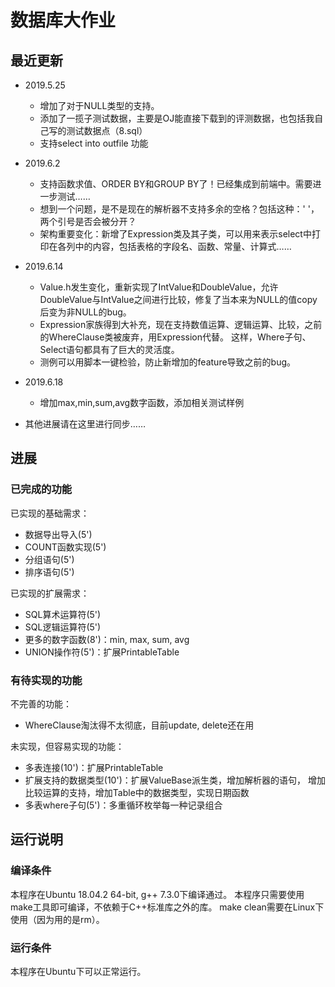 # 数据库大作业

## 最近更新
- 2019.5.25  
  - 增加了对于NULL类型的支持。
  - 添加了一揽子测试数据，主要是OJ能直接下载到的评测数据，也包括我自己写的测试数据点（8.sql）
  - 支持select into outfile 功能
- 2019.6.2
  - 支持函数求值、ORDER BY和GROUP BY了！已经集成到前端中。需要进一步测试……
  - 想到一个问题，是不是现在的解析器不支持多余的空格？包括这种：' '，两个引号是否会被分开？
  - 架构重要变化：新增了Expression类及其子类，可以用来表示select中打印在各列中的内容，包括表格的字段名、函数、常量、计算式……
- 2019.6.14
  - Value.h发生变化，重新实现了IntValue和DoubleValue，允许DoubleValue与IntValue之间进行比较，修复了当本来为NULL的值copy后变为非NULL的bug。
  - Expression家族得到大补充，现在支持数值运算、逻辑运算、比较，之前的WhereClause类被废弃，用Expression代替。
    这样，Where子句、Select语句都具有了巨大的灵活度。
  - 测例可以用脚本一键检验，防止新增加的feature导致之前的bug。
- 2019.6.18
  - 增加max,min,sum,avg数字函数，添加相关测试样例

- 其他进展请在这里进行同步……

## 进展

### 已完成的功能

已实现的基础需求：

- 数据导出导入(5')
- COUNT函数实现(5')
- 分组语句(5')
- 排序语句(5')

已实现的扩展需求：

- SQL算术运算符(5')
- SQL逻辑运算符(5')
- 更多的数字函数(8')：min, max, sum, avg
- UNION操作符(5')：扩展PrintableTable

### 有待实现的功能

不完善的功能：

- WhereClause淘汰得不太彻底，目前update, delete还在用

未实现，但容易实现的功能：

- 多表连接(10')：扩展PrintableTable
- 扩展支持的数据类型(10')：扩展ValueBase派生类，增加解析器的语句，
增加比较运算的支持，增加Table中的数据类型，实现日期函数
- 多表where子句(5')：多重循环枚举每一种记录组合

## 运行说明

### 编译条件

本程序在Ubuntu 18.04.2 64-bit, g++ 7.3.0下编译通过。
本程序只需要使用make工具即可编译，不依赖于C++标准库之外的库。
make clean需要在Linux下使用（因为用的是rm）。

### 运行条件

本程序在Ubuntu下可以正常运行。
